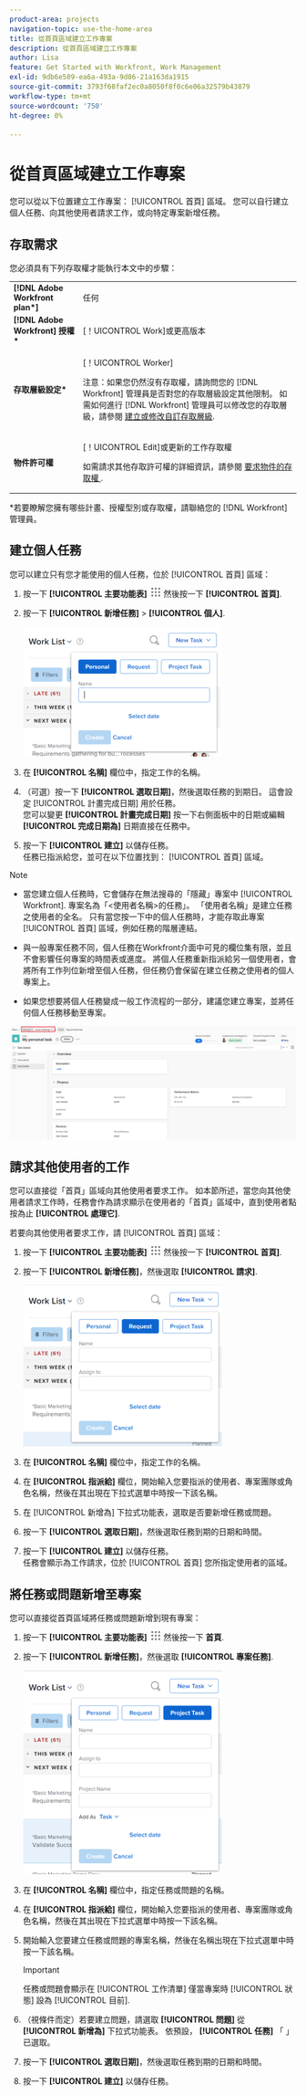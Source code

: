 ```yaml
---
product-area: projects
navigation-topic: use-the-home-area
title: 從首頁區域建立工作專案
description: 從首頁區域建立工作專案
author: Lisa
feature: Get Started with Workfront, Work Management
exl-id: 9db6e509-ea6a-493a-9d86-21a163da1915
source-git-commit: 3793f68faf2ec0a8050f8f0c6e06a32579b43879
workflow-type: tm+mt
source-wordcount: '750'
ht-degree: 0%

---
```


# 從首頁區域建立工作專案

<!--
<p data-mc-conditions="QuicksilverOrClassic.Draft mode">(NOTE: From Courtney: Need to rename)</p>
-->

您可以從以下位置建立工作專案： [!UICONTROL 首頁] 區域。 您可以自行建立個人任務、向其他使用者請求工作，或向特定專案新增任務。

## 存取需求

您必須具有下列存取權才能執行本文中的步驟：

<table style="table-layout:auto"> 
 <col> 
 <col> 
 <tbody> 
  <tr> 
   <td role="rowheader"><strong>[!DNL Adobe Workfront plan*]</strong></td> 
   <td> <p>任何</p> </td> 
  </tr> 
  <tr> 
   <td role="rowheader"><strong>[!DNL Adobe Workfront] 授權*</strong></td> 
   <td> <p>[！UICONTROL Work]或更高版本</p> </td> 
  </tr> 
  <tr> 
   <td role="rowheader"><strong>存取層級設定*</strong></td> 
   <td> <p>[！UICONTROL Worker]</p> <p>注意：如果您仍然沒有存取權，請詢問您的 [!DNL Workfront] 管理員是否對您的存取層級設定其他限制。 如需如何進行 [!DNL Workfront] 管理員可以修改您的存取層級，請參閱 <a href="../../../administration-and-setup/add-users/configure-and-grant-access/create-modify-access-levels.md" class="MCXref xref">建立或修改自訂存取層級</a>.</p> </td> 
  </tr> 
  <tr> 
   <td role="rowheader"><strong>物件許可權</strong></td> 
   <td> <p>[！UICONTROL Edit]或更新的工作存取權</p> <p>如需請求其他存取許可權的詳細資訊，請參閱 <a href="../../../workfront-basics/grant-and-request-access-to-objects/request-access.md" class="MCXref xref">要求物件的存取權 </a>.</p> </td> 
  </tr> 
 </tbody> 
</table>

&#42;若要瞭解您擁有哪些計畫、授權型別或存取權，請聯絡您的 [!DNL Workfront] 管理員。

## 建立個人任務

您可以建立只有您才能使用的個人任務，位於 [!UICONTROL 首頁] 區域：

1. 按一下 **[!UICONTROL 主要功能表]** ![](assets/main-menu-icon.png) 然後按一下 **[!UICONTROL 首頁]**.
1. 按一下 **[!UICONTROL 新增任務]** > **[!UICONTROL 個人]**.

   ![](assets/creating-work-items-new-task-personal-nwe-350x228.png)

1. 在 **[!UICONTROL 名稱]** 欄位中，指定工作的名稱。
1. （可選）按一下 **[!UICONTROL 選取日期]**，然後選取任務的到期日。 這會設定 [!UICONTROL 計畫完成日期] 用於任務。\
   您可以變更 **[!UICONTROL 計畫完成日期]** 按一下右側面板中的日期或編輯 **[!UICONTROL 完成日期為]** 日期直接在任務中。

1. 按一下 **[!UICONTROL 建立]** 以儲存任務。\
   任務已指派給您，並可在以下位置找到： [!UICONTROL 首頁] 區域。

>[!NOTE]
>
>* 當您建立個人任務時，它會儲存在無法搜尋的「隱藏」專案中 [!UICONTROL Workfront]. 專案名為「&lt;使用者名稱>的任務」。 「使用者名稱」是建立任務之使用者的全名。 只有當您按一下中的個人任務時，才能存取此專案 [!UICONTROL 首頁] 區域，例如任務的階層連結。
>
>* 與一般專案任務不同，個人任務在Workfront介面中可見的欄位集有限，並且不會影響任何專案的時間表或進度。 將個人任務重新指派給另一個使用者，會將所有工作列位新增至個人任務，但任務仍會保留在建立任務之使用者的個人專案上。
>
>* 如果您想要將個人任務變成一般工作流程的一部分，建議您建立專案，並將任何個人任務移動至專案。
>
> ![[!UICONTROL 個人任務的專案]](assets/createworkitems-personal--project-350x105.png)

## 請求其他使用者的工作

您可以直接從「首頁」區域向其他使用者要求工作。 如本節所述，當您向其他使用者請求工作時，任務會作為請求顯示在使用者的「首頁」區域中，直到使用者點按為止 **[!UICONTROL 處理它]**.

若要向其他使用者要求工作，請 [!UICONTROL 首頁] 區域：

1. 按一下 **[!UICONTROL 主要功能表]** ![](assets/main-menu-icon.png) 然後按一下 **[!UICONTROL 首頁]**.
1. 按一下 **[!UICONTROL 新增任務]**，然後選取 **[!UICONTROL 請求]**.

   ![](assets/creating-work-items-new-task-request-nwe-350x283.png)

1. 在 **[!UICONTROL 名稱]** 欄位中，指定工作的名稱。
1. 在 **[!UICONTROL 指派給]** 欄位，開始輸入您要指派的使用者、專案團隊或角色名稱，然後在其出現在下拉式選單中時按一下該名稱。
1. 在 [!UICONTROL 新增為] 下拉式功能表，選取是否要新增任務或問題。
1. 按一下 **[!UICONTROL 選取日期]**，然後選取任務到期的日期和時間。
1. 按一下 **[!UICONTROL 建立]** 以儲存任務。\
   任務會顯示為工作請求，位於 [!UICONTROL 首頁] 您所指定使用者的區域。

## 將任務或問題新增至專案

您可以直接從首頁區域將任務或問題新增到現有專案：

1. 按一下 **[!UICONTROL 主要功能表]** ![](assets/main-menu-icon.png) 然後按一下 **首頁**.
1. 按一下 **[!UICONTROL 新增任務]**，然後選取 **[!UICONTROL 專案任務]**.

   ![](assets/creating-work-items-new-project-task-nwe-350x358.png)

1. 在 **[!UICONTROL 名稱]** 欄位中，指定任務或問題的名稱。
1. 在 **[!UICONTROL 指派給]** 欄位，開始輸入您要指派的使用者、專案團隊或角色名稱，然後在其出現在下拉式選單中時按一下該名稱。
1. 開始輸入您要建立任務或問題的專案名稱，然後在名稱出現在下拉式選單中時按一下該名稱。

   >[!IMPORTANT]
   >
   >任務或問題會顯示在 [!UICONTROL 工作清單] 僅當專案時 [!UICONTROL 狀態] 設為 [!UICONTROL 目前].

1. （視條件而定）若要建立問題，請選取 **[!UICONTROL 問題]** 從 **[!UICONTROL 新增為]** 下拉式功能表。 依預設， **[!UICONTROL 任務]** 「 」已選取。

1. 按一下 **[!UICONTROL 選取日期]**，然後選取任務到期的日期和時間。
1. 按一下 **[!UICONTROL 建立]** 以儲存任務。
